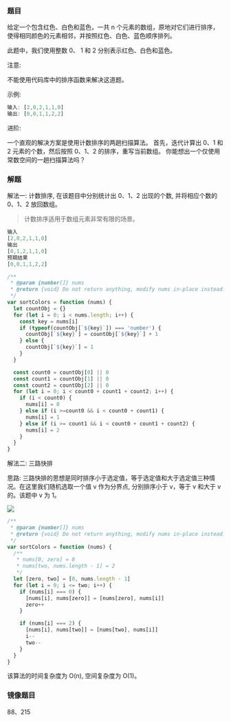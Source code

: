 <!--
abbrlink: tozzlyqs
-->

### 题目

给定一个包含红色、白色和蓝色，一共 n 个元素的数组，原地对它们进行排序，使得相同颜色的元素相邻，并按照红色、白色、蓝色顺序排列。

此题中，我们使用整数 0、 1 和 2 分别表示红色、白色和蓝色。

注意:

不能使用代码库中的排序函数来解决这道题。

示例:

```js
输入: [2,0,2,1,1,0]
输出: [0,0,1,1,2,2]
```

进阶:

一个直观的解决方案是使用计数排序的两趟扫描算法。
首先，迭代计算出 0、1 和 2 元素的个数，然后按照 0、1、2 的排序，重写当前数组。
你能想出一个仅使用常数空间的一趟扫描算法吗？

### 解题

解法一: 计数排序, 在该题目中分别统计出 0、1、2 出现的个数, 并将相应个数的 0、1、2 放回数组。

> 计数排序适用于数组元素非常有限的场景。

```js
输入
[2,0,2,1,1,0]
输出
[0,1,2,1,1,0]
预期结果
[0,0,1,1,2,2]
```

```js
/**
 * @param {number[]} nums
 * @return {void} Do not return anything, modify nums in-place instead.
 */
var sortColors = function (nums) {
  let countObj = {}
  for (let i = 0; i < nums.length; i++) {
    const key = nums[i]
    if (typeof(countObj[`${key}`]) === 'number') {
      countObj[`${key}`] = countObj[`${key}`] + 1
    } else {
      countObj[`${key}`] = 1
    }
  }

  const count0 = countObj[0] || 0
  const count1 = countObj[1] || 0
  const count2 = countObj[2] || 0
  for (let i = 0; i < count0 + count1 + count2; i++) {
    if (i < count0) {
      nums[i] = 0
    } else if (i >=count0 && i < count0 + count1) {
      nums[i] = 1
    } else if (i >= count1 && i < count0 + count1 + count2) {
      nums[i] = 2
    }
  }
}
```

解法二: 三路快排

思路: 三路快排的思想是同时排序小于选定值，等于选定值和大于选定值三种情况。在这里我们随机选取一个值 v 作为分界点, 分别排序小于 v，等于 v 和大于 v 的。该题中 v 为 1。

![](http://with.muyunyun.cn/9617f034f2e7d0535ac73d51612d2f07.jpg)

```js
/**
 * @param {number[]} nums
 * @return {void} Do not return anything, modify nums in-place instead.
 */
var sortColors = function (nums) {
  /**
   * nums[0, zero] = 0
   * nums[two, nums.length - 1] = 2
   */
  let [zero, two] = [0, nums.length - 1]
  for (let i = 0; i <= two; i++) {
    if (nums[i] === 0) {
      [nums[i], nums[zero]] = [nums[zero], nums[i]]
      zero++
    }

    if (nums[i] === 2) {
      [nums[i], nums[two]] = [nums[two], nums[i]]
      i--
      two--
    }
  }
}
```

该算法的时间复杂度为 O(n), 空间复杂度为 O(1)。

### 镜像题目

88、215